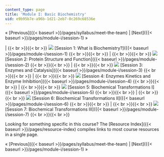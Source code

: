 ```yaml
---
content_type: page
title: 'Module I: Basic Biochemistry'
uid: e9b95b7e-a96b-1d21-2eb7-0c269c68536e
---
```


« [Previous]({{< baseurl >}}/pages/syllabus/meet-the-team) | [Next]({{< baseurl >}}/pages/module-i/session-1) »

|  {{< br >}}{{< br >}} ![](BASEURL_PLACEHOLDER/resources/session_1) [Session 1: What is Biochemistry?]({{< baseurl >}}/pages/module-i/session-1) {{< br >}}{{< br >}}  |  {{< br >}}{{< br >}} ![](BASEURL_PLACEHOLDER/resources/session_2) [Session 2: Protein Structure and Function]({{< baseurl >}}/pages/module-i/session-2) {{< br >}}{{< br >}}  |  {{< br >}}{{< br >}} ![](BASEURL_PLACEHOLDER/resources/session_3) [Session 3: Enzymes and Catalysis]({{< baseurl >}}/pages/module-i/session-3) {{< br >}}{{< br >}}  |  {{< br >}}{{< br >}} ![](BASEURL_PLACEHOLDER/resources/session_4) [Session 4: Enzymes Kinetics and Enzyme Inhibition]({{< baseurl >}}/pages/module-i/session-4) {{< br >}}{{< br >}}  |  {{< br >}}{{< br >}} ![](BASEURL_PLACEHOLDER/resources/session_5) [Session 5: Biochemical Transformations I]({{< baseurl >}}/pages/module-i/session-5) {{< br >}}{{< br >}}  |  {{< br >}}{{< br >}} ![](BASEURL_PLACEHOLDER/resources/session_6) [Session 6: Biochemical Transformations II]({{< baseurl >}}/pages/module-i/session-6) {{< br >}}{{< br >}}  |  {{< br >}}{{< br >}} ![](BASEURL_PLACEHOLDER/resources/session_7) [Session 7: Biochemical Transformations III]({{< baseurl >}}/pages/module-i/session-7) {{< br >}}{{< br >}}  

Looking for something specific in this course? The [Resource Index]({{< baseurl >}}/pages/resource-index) compiles links to most course resources in a single page.

« [Previous]({{< baseurl >}}/pages/syllabus/meet-the-team) | [Next]({{< baseurl >}}/pages/module-i/session-1) »